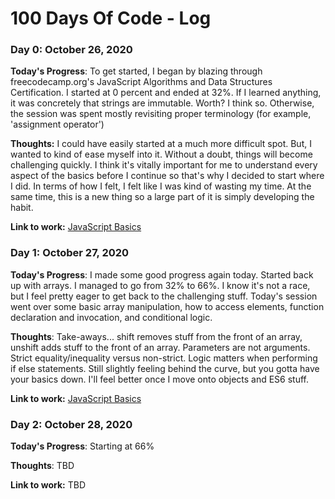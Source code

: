 # 100 Days Of Code - Log

### Day 0: October 26, 2020

**Today's Progress**:
To get started, I began by blazing through freecodecamp.org's JavaScript Algorithms and Data Structures Certification.  I started at 0 percent and ended at 32%. If I learned anything, it was concretely that strings are immutable. Worth? I think so.  Otherwise, the session was spent mostly revisiting proper terminology (for example, 'assignment operator')

**Thoughts:**
I could have easily started at a much more difficult spot. But, I wanted to kind of ease myself into it.  Without a doubt, things will become challenging quickly. I think it's vitally important for me to understand every aspect of the basics before I continue so that's why I decided to start where I did. In terms of how I felt, I felt like I was kind of wasting my time. At the same time, this is a new thing so a large part of it is simply developing the habit.

**Link to work:** [JavaScript Basics](https://github.com/jdemarc/100-days-of-code/tree/main/JavaScript%20Basics)

### Day 1: October 27, 2020

**Today's Progress**:
I made some good progress again today. Started back up with arrays. I managed to go from 32% to 66%. I know it's not a race, but I feel pretty eager to get back to the challenging stuff. Today's session went over some basic array manipulation, how to access elements, function declaration and invocation, and conditional logic.

**Thoughts**:
Take-aways... shift removes stuff from the front of an array, unshift adds stuff to the front of an array. Parameters are not arguments. Strict equality/inequality versus non-strict. Logic matters when performing if else statements. Still slightly feeling behind the curve, but you gotta have your basics down. I'll feel better once I move onto objects and ES6 stuff.

**Link to work:** [JavaScript Basics](https://github.com/jdemarc/100-days-of-code/tree/main/JavaScript%20Basics)

### Day 2: October 28, 2020

**Today's Progress**:
Starting at 66%


**Thoughts**:
TBD

**Link to work:**
TBD